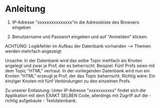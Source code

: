 # Anleitung

1. IP-Adresse "xxxxxxxxxxxxxxx"in die Adressleiste des Browsers eingeben

2. Benutzername und Passwort eingeben und auf "Anmelden" klicken.

ACHTUNG: Logikfehler im Aufbau der Datenbank vorhanden
--> Themen werden mehrfach angezeigt

Ursache: In der Datenbank wird das selbe Topic mehfach als Knoten angelegt und zwar je Prof, der es beherrscht.
Beispiel: Fünf Profs seien mit dem Topic "HTML" vertraut. In der vorliegenden Datenbank wird nun ein Knoten "HTML" erzeugt je Prof, der das Topic beherrscht. 
Richtig wäre: Ein einziger Knoten mit fünf Verbindungen zu den einzelnen Profs.

Zu unserer Entlastung: Unter IP-Adresse "xxxxxxxxxxx" findet sich die Applikation mit dem EXAKT SELBEN Code, allerdings
mit Zugriff auf die - richtig aufgebaute - Testdatenbank.
